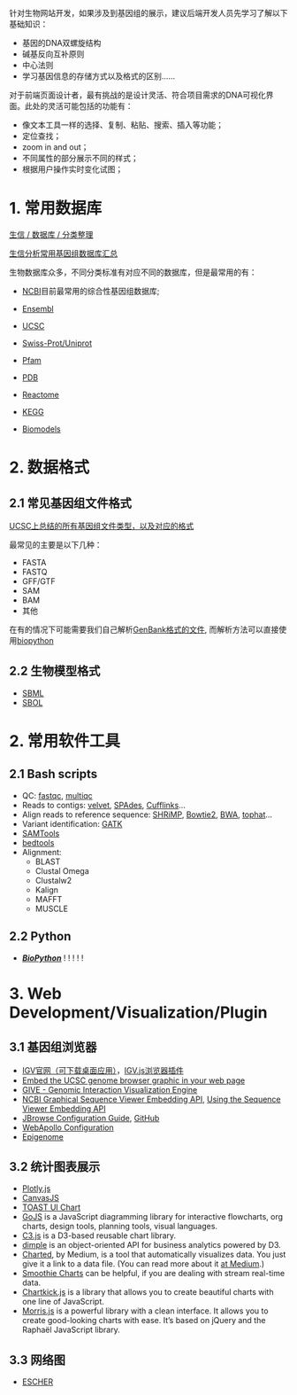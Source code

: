 针对生物网站开发，如果涉及到基因组的展示，建议后端开发人员先学习了解以下基础知识：

* 基因的DNA双螺旋结构
* 碱基反向互补原则
* 中心法则
* 学习基因信息的存储方式以及格式的区别......

对于前端页面设计者，最有挑战的是设计灵活、符合项目需求的DNA可视化界面。此处的灵活可能包括的功能有：

* 像文本工具一样的选择、复制、粘贴、搜索、插入等功能；
* 定位查找；
* zoom in and out；
* 不同属性的部分展示不同的样式；
* 根据用户操作实时变化试图；



# 1. 常用数据库

[生信 / 数据库 / 分类整理](https://www.jianshu.com/p/5c4ecdf0534a)

[生信分析常用基因组数据库汇总](https://www.jianshu.com/p/29202d721ef4)

生物数据库众多，不同分类标准有对应不同的数据库，但是最常用的有：

* [NCBI](https://links.jianshu.com/go?to=https%3A%2F%2Fwww.ncbi.nlm.nih.gov%2Fassembly%2F%3Fterm%3D)目前最常用的综合性基因组数据库;

* [Ensembl](https://links.jianshu.com/go?to=http%3A%2F%2Fasia.ensembl.org%2Findex.html)
* [UCSC](https://links.jianshu.com/go?to=http%3A%2F%2Fgenome-asia.ucsc.edu%2Fcgi-bin%2FhgGateway%3Fredirect%3Dmanual%26source%3Dgenome.ucsc.edu)
* [Swiss-Prot/Uniprot](https://links.jianshu.com/go?to=https%3A%2F%2Fwww.uniprot.org%2F)
* [Pfam](https://links.jianshu.com/go?to=http%3A%2F%2Fpfam.xfam.org%2F)
* [PDB](https://links.jianshu.com/go?to=http%3A%2F%2Fwww.rcsb.org%2F)
* [Reactome](https://links.jianshu.com/go?to=https%3A%2F%2Freactome.org%2F)
* [KEGG](https://links.jianshu.com/go?to=https%3A%2F%2Fwww.kegg.jp%2F)
* [Biomodels](https://links.jianshu.com/go?to=http%3A%2F%2Fbiomodels.caltech.edu%2F)

# 2. 数据格式

## 2.1 常见基因组文件格式

[UCSC上总结的所有基因组文件类型，以及对应的格式](https://genome.ucsc.edu/FAQ/FAQformat.html)

最常见的主要是以下几种：

* FASTA
* FASTQ
* GFF/GTF
* SAM
* BAM
* 其他

在有的情况下可能需要我们自己解析[GenBank格式的文件](https://www.ncbi.nlm.nih.gov/Sitemap/samplerecord.html), 而解析方法可以直接使用[biopython](https://biopython-cn.readthedocs.io/zh_CN/latest/index.html)

## 2.2 生物模型格式

* [SBML](http://sbml.org/Documents/Specifications#SBML_Level_3_Version_2_Core)
* [SBOL](https://sbolstandard.org/)

# 2. 常用软件工具

## 2.1 Bash scripts

* QC: [fastqc](http://www.bioinformatics.babraham.ac.uk/projects/fastqc/), [multiqc](https://multiqc.info/)
* Reads to contigs: [velvet](https://www.ebi.ac.uk/~zerbino/velvet/), [SPAdes](https://cab.spbu.ru/software/spades/), [Cufflinks](http://cole-trapnell-lab.github.io/cufflinks/)...
* Align reads to reference sequence: [SHRiMP](http://compbio.cs.toronto.edu/shrimp/), [Bowtie2](http://bowtie-bio.sourceforge.net/bowtie2/index.shtml), [BWA](http://bio-bwa.sourceforge.net/), [tophat](http://ccb.jhu.edu/software/tophat/index.shtml)...
* Variant identification: [GATK](https://gatk.broadinstitute.org/hc/en-us)
*  [SAMTools](http://www.htslib.org/)
* [bedtools](https://bedtools.readthedocs.io/en/latest/index.html)
* Alignment:
  * BLAST
  * Clustal Omega
  * Clustalw2
  * Kalign
  * MAFFT
  * MUSCLE

## 2.2 Python

* [<u>***BioPython***</u>](https://biopython-cn.readthedocs.io/zh_CN/latest/index.html) ! ! ! ! !



# 3. Web Development/Visualization/Plugin

## 3.1 基因组浏览器

* [IGV官网（可下载桌面应用）](https://software.broadinstitute.org/software/igv/home)，[IGV.js浏览器插件](https://github.com/igvteam/igv.js)
* [Embed the UCSC genome browser graphic in your web page](https://genome.ucsc.edu/goldenPath/help/mirror.html#considerations-before-installing-a-genome-browser)
* [GIVE - Genomic Interaction Visualization Engine](https://zhonglab.gitbook.io/3dgenome/chap4-integrative-data-visualization-tools/4.1give)
* [NCBI Graphical Sequence Viewer Embedding API](https://www.ncbi.nlm.nih.gov/tools/sviewer/embedding-api/), [Using the Sequence Viewer Embedding API](https://www.ncbi.nlm.nih.gov/tools/sviewer/manual-api/)
* [JBrowse Configuration Guide](http://gmod.org/wiki/JBrowse_Configuration_Guide), [GitHub](https://github.com/GMOD/jbrowse/wiki/JBrowse_Configuration_Guide)
* [WebApollo Configuration](https://genomearchitect.readthedocs.io/en/1.0.4/Configure/)
* [Epigenome](http://epigenomegateway.wustl.edu/browser/)



## 3.2 统计图表展示

* [Plotly.js](https://plot.ly/javascript/)
* [CanvasJS](https://canvasjs.com/)
* [TOAST UI Chart](https://ui.toast.com/tui-chart)
* [GoJS](https://gojs.net/latest/index.html) is a JavaScript diagramming library for interactive flowcharts, org charts, design tools, planning tools, visual languages.
* [C3.js](https://c3js.org/) is a D3-based reusable chart library.
* [dimple](http://dimplejs.org/) is an object-oriented API for business analytics powered by D3.
* [Charted](https://www.charted.co/), by Medium, is a tool that automatically visualizes data. You just give it a link to a data file. (You can read more about it [at Medium](https://medium.com/data-lab/introducing-charted-15161b2cd71e).)
* [Smoothie Charts](http://smoothiecharts.org/) can be helpful, if you are dealing with stream real-time data.
* [Chartkick.js](https://github.com/ankane/chartkick.js) is a library that allows you to create beautiful charts with one line of JavaScript.
* [Morris.js](http://morrisjs.github.io/morris.js/) is a powerful library with a clean interface. It allows you to create good-looking charts with ease. It’s based on jQuery and the Raphaël JavaScript library.

## 3.3 网络图

* [ESCHER](https://escher.github.io/#/)



